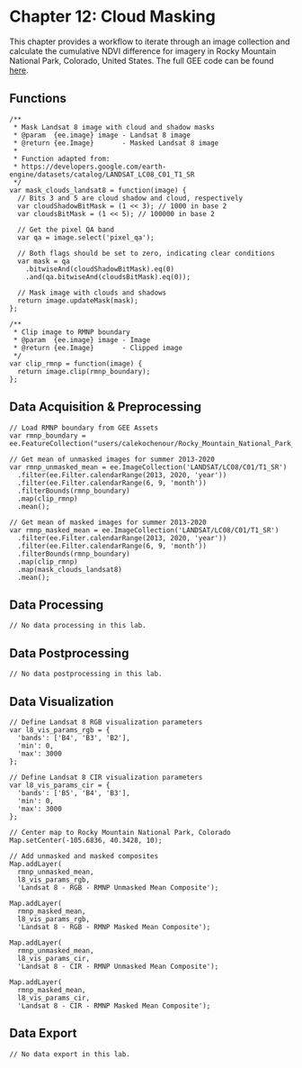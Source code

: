 # Chapter 12: Cloud Masking

This chapter provides a workflow to iterate through an image collection and calculate the cumulative NDVI difference for imagery in Rocky Mountain National Park, Colorado, United States. The full GEE code can be found [here](https://code.earthengine.google.com/a959016bf3d7ffeb6b2b60d009e9269d).

## Functions

```{code-block} javascript
/**
 * Mask Landsat 8 image with cloud and shadow masks
 * @param  {ee.image} image - Landsat 8 image
 * @return {ee.Image}       - Masked Landsat 8 image
 *
 * Function adapted from:
 * https://developers.google.com/earth-engine/datasets/catalog/LANDSAT_LC08_C01_T1_SR
 */
var mask_clouds_landsat8 = function(image) {
  // Bits 3 and 5 are cloud shadow and cloud, respectively
  var cloudShadowBitMask = (1 << 3); // 1000 in base 2
  var cloudsBitMask = (1 << 5); // 100000 in base 2

  // Get the pixel QA band
  var qa = image.select('pixel_qa');

  // Both flags should be set to zero, indicating clear conditions
  var mask = qa
    .bitwiseAnd(cloudShadowBitMask).eq(0)
    .and(qa.bitwiseAnd(cloudsBitMask).eq(0));

  // Mask image with clouds and shadows
  return image.updateMask(mask);
};

/**
 * Clip image to RMNP boundary
 * @param  {ee.image} image - Image
 * @return {ee.Image}       - Clipped image
 */
var clip_rmnp = function(image) {
  return image.clip(rmnp_boundary);
};
```

## Data Acquisition & Preprocessing

```{code-block} javascript
// Load RMNP boundary from GEE Assets
var rmnp_boundary = ee.FeatureCollection("users/calekochenour/Rocky_Mountain_National_Park__Boundary_Polygon");

// Get mean of unmasked images for summer 2013-2020
var rmnp_unmasked_mean = ee.ImageCollection('LANDSAT/LC08/C01/T1_SR')
  .filter(ee.Filter.calendarRange(2013, 2020, 'year'))
  .filter(ee.Filter.calendarRange(6, 9, 'month'))
  .filterBounds(rmnp_boundary)
  .map(clip_rmnp)
  .mean();

// Get mean of masked images for summer 2013-2020
var rmnp_masked_mean = ee.ImageCollection('LANDSAT/LC08/C01/T1_SR')
  .filter(ee.Filter.calendarRange(2013, 2020, 'year'))
  .filter(ee.Filter.calendarRange(6, 9, 'month'))
  .filterBounds(rmnp_boundary)
  .map(clip_rmnp)
  .map(mask_clouds_landsat8)
  .mean();
```

## Data Processing

```{code-block} javascript
// No data processing in this lab.
```

## Data Postprocessing

```{code-block} javascript
// No data postprocessing in this lab.
```

## Data Visualization

```{code-block} javascript
// Define Landsat 8 RGB visualization parameters
var l8_vis_params_rgb = {
  'bands': ['B4', 'B3', 'B2'],
  'min': 0,
  'max': 3000
};

// Define Landsat 8 CIR visualization parameters
var l8_vis_params_cir = {
  'bands': ['B5', 'B4', 'B3'],
  'min': 0,
  'max': 3000
};

// Center map to Rocky Mountain National Park, Colorado
Map.setCenter(-105.6836, 40.3428, 10);

// Add unmasked and masked composites
Map.addLayer(
  rmnp_unmasked_mean,
  l8_vis_params_rgb,
  'Landsat 8 - RGB - RMNP Unmasked Mean Composite');

Map.addLayer(
  rmnp_masked_mean,
  l8_vis_params_rgb,
  'Landsat 8 - RGB - RMNP Masked Mean Composite');

Map.addLayer(
  rmnp_unmasked_mean,
  l8_vis_params_cir,
  'Landsat 8 - CIR - RMNP Unmasked Mean Composite');

Map.addLayer(
  rmnp_masked_mean,
  l8_vis_params_cir,
  'Landsat 8 - CIR - RMNP Masked Mean Composite');
```

## Data Export

```{code-block} javascript
// No data export in this lab.
```
